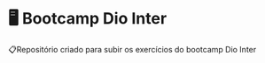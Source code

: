 # :desktop_computer: Bootcamp Dio Inter

📋Repositório criado para subir os exercícios do bootcamp Dio Inter


